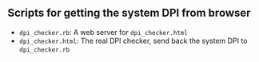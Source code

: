 ## Scripts for getting the system DPI from browser
- `dpi_checker.rb`: A web server for `dpi_checker.html`
- `dpi_checker.html`: The real DPI checker, send back the system DPI to `dpi_checker.rb`